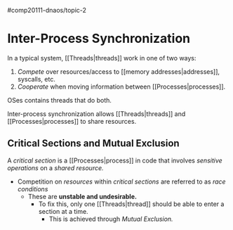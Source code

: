 #comp20111-dnaos/topic-2 
# Inter-Process Synchronization

In a typical system, [[Threads|threads]] work in one of two ways:
1) *Compete* over resources/access to [[memory addresses|addresses]], syscalls, etc.
2) *Cooperate* when moving information between [[Processes|processes]].

OSes contains threads that do both. 

Inter-process synchronization allows [[Threads|threads]] and [[Processes|processes]] to share resources.

## Critical Sections and Mutual Exclusion

A *critical section* is a [[Processes|process]] in code that involves *sensitive operations* on a *shared resource.*

- Competition on *resources* within *critical sections* are referred to as *race conditions* 
	- These are **unstable and undesirable.** 
		- To fix this, only one [[Threads|thread]] should be able to enter a section at a time.
			- This is achieved through *Mutual Exclusion.*
